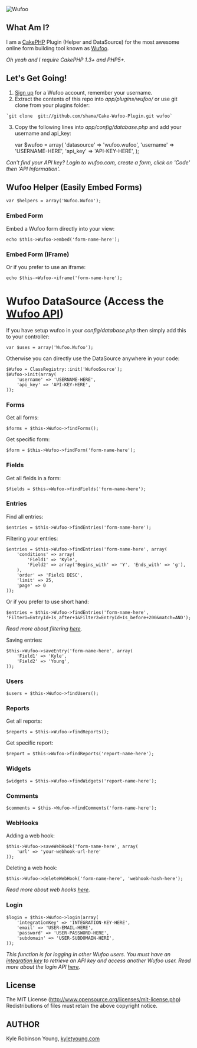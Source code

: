 ![Wufoo][1]

## What Am I?
I am a [CakePHP][2] Plugin (Helper and DataSource) for the most awesome online form building tool known as [Wufoo][3]. 

*Oh yeah and I require CakePHP 1.3+ and PHP5+.*


## Let's Get Going!

  1. [Sign up][4] for a Wufoo account, remember your username.
  2. Extract the contents of this repo into *app/plugins/wufoo/* or use git clone from your plugins folder:
		
	`git clone  git://github.com/shama/Cake-Wufoo-Plugin.git wufoo`

  3. Copy the following lines into *app/config/database.php* and add your username and api_key:

		var $wufoo = array(
			'datasource' => 'wufoo.wufoo',
			'username' => 'USERNAME-HERE',
			'api_key' => 'API-KEY-HERE',
		);

*Can't find your API key? Login to wufoo.com, create a form, click on 'Code' then 'API Information'.*
	
## Wufoo Helper (Easily Embed Forms)

    var $helpers = array('Wufoo.Wufoo');

### Embed Form
Embed a Wufoo form directly into your view:

    echo $this->Wufoo->embed('form-name-here');
		
### Embed Form (IFrame)
Or if you prefer to use an iframe:

    echo $this->Wufoo->iframe('form-name-here');

# Wufoo DataSource (Access the [Wufoo API][5]) 
If you have setup wufoo in your *config/database.php* then simply add this to your controller:

    var $uses = array('Wufoo.Wufoo');

Otherwise you can directly use the DataSource anywhere in your code:

	$Wufoo = ClassRegistry::init('WufooSource');
	$Wufoo->init(array(
		'username' => 'USERNAME-HERE',
		'api_key' => 'API-KEY-HERE',
	));
	

### Forms
Get all forms:

	$forms = $this->Wufoo->findForms();

Get specific form:

	$form = $this->Wufoo->findForm('form-name-here');
		
### Fields
Get all fields in a form:
		
	$fields = $this->Wufoo->findFields('form-name-here');
		
### Entries
Find all entries:

	$entries = $this->Wufoo->findEntries('form-name-here');

Filtering your entries:
		
	$entries = $this->Wufoo->findEntries('form-name-here', array(
		'conditions' => array(
			'Field1' => 'Kyle',
			'Field2' => array('Begins_with' => 'Y', 'Ends_with' => 'g'),
		),
		'order' => 'Field1 DESC',
		'limit' => 25,
		'page' => 0
	));

Or if you prefer to use short hand:
		
	$entries = $this->Wufoo->findEntries('form-name-here', 'Filter1=EntryId+Is_after+1&Filter2=EntryId+Is_before+200&match=AND');

*Read more about filtering [here][6].*

Saving entries:
		
	$this->Wufoo->saveEntry('form-name-here', array(
		'Field1' => 'Kyle',
		'Field2' => 'Young',
	));

### Users

	$users = $this->Wufoo->findUsers();
		
### Reports
Get all reports:
		
	$reports = $this->Wufoo->findReports();

Get specific report:
		
	$report = $this->Wufoo->findReports('report-name-here');
		
### Widgets
		
	$widgets = $this->Wufoo->findWidgets('report-name-here');

### Comments
		
	$comments = $this->Wufoo->findComments('form-name-here');
	
### WebHooks
Adding a web hook:
		
	$this->Wufoo->saveWebHook('form-name-here', array(
		'url' => 'your-webhook-url-here'
	));

Deleting a web hook:

	$this->Wufoo->deleteWebHook('form-name-here', 'webhook-hash-here');

*Read more about web hooks [here][7].*
		
### Login
	
	$login = $this->Wufoo->login(array(
		'integrationKey' => 'INTEGRATION-KEY-HERE',
		'email' => 'USER-EMAIL-HERE',
		'password' => 'USER-PASSWORD-HERE',
		'subdomain' => 'USER-SUBDOMAIN-HERE', 
	));

*This function is for logging in other Wufoo users. You must have an [integration key][8] to retrieve an API key and access another Wufoo user. Read more about the login API [here][9].*


## License
The MIT License (http://www.opensource.org/licenses/mit-license.php) Redistributions of files must retain the above copyright notice.

## AUTHOR
Kyle Robinson Young, [kyletyoung.com][10]


  [1]: http://wufoo.com/images/wflogo.png
  [2]: http://cakephp.org/
  [3]: http://wufoo.com/
  [4]: http://wufoo.com/signup/
  [5]: http://wufoo.com/docs/api/v3/
  [6]: http://wufoo.com/docs/api/v3/entries/get/
  [7]: http://wufoo.com/docs/integrations/webhooks/
  [8]: https://master.wufoo.com/forms/integration-key-application/
  [9]: http://wufoo.com/docs/api/v3/login/
  [10]: http://kyletyoung.com